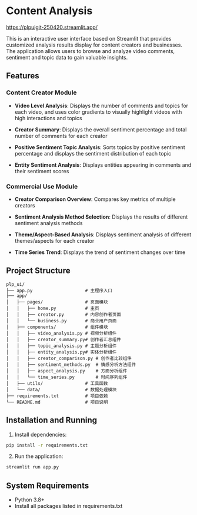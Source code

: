 # Content Analysis

https://plpuigit-250420.streamlit.app/

This is an interactive user interface based on Streamlit that provides customized analysis results display for content creators and businesses. The application allows users to browse and analyze video comments, sentiment and topic data to gain valuable insights.

## Features

### Content Creator Module

- **Video Level Analysis**: Displays the number of comments and topics for each video, and uses color gradients to visually highlight videos with high interactions and topics

- **Creator Summary**: Displays the overall sentiment percentage and total number of comments for each creator

- **Positive Sentiment Topic Analysis**: Sorts topics by positive sentiment percentage and displays the sentiment distribution of each topic

- **Entity Sentiment Analysis**: Displays entities appearing in comments and their sentiment scores

### Commercial Use Module

- **Creator Comparison Overview**: Compares key metrics of multiple creators

- **Sentiment Analysis Method Selection**: Displays the results of different sentiment analysis methods

- **Theme/Aspect-Based Analysis**: Displays sentiment analysis of different themes/aspects for each creator

- **Time Series Trend**: Displays the trend of sentiment changes over time

## Project Structure

```
plp_ui/
├── app.py                    # 主程序入口
├── app/
│   ├── pages/                # 页面模块
│   │   ├── home.py           # 主页
│   │   ├── creator.py        # 内容创作者页面
│   │   └── business.py       # 商业用户页面
│   ├── components/           # 组件模块
│   │   ├── video_analysis.py # 视频分析组件
│   │   ├── creator_summary.py# 创作者汇总组件
│   │   ├── topic_analysis.py # 主题分析组件
│   │   ├── entity_analysis.py# 实体分析组件
│   │   ├── creator_comparison.py # 创作者比较组件
│   │   ├── sentiment_methods.py  # 情感分析方法组件
│   │   ├── aspect_analysis.py    # 方面分析组件
│   │   └── time_series.py        # 时间序列组件
│   ├── utils/                # 工具函数
│   └── data/                 # 数据处理模块
├── requirements.txt          # 项目依赖
└── README.md                 # 项目说明
```

## Installation and Running

1. Install dependencies:

```bash
pip install -r requirements.txt
```

2. Run the application:

```bash
streamlit run app.py
```

## System Requirements

- Python 3.8+
- Install all packages listed in requirements.txt
